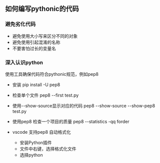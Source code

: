 ##  如何编写pythonic的代码

### 避免劣化代码
* 避免使用大小写来区分不同的对象
* 避免使用引起混淆的名称
* 不要害怕过长的变量名

### 深入认识python
使用工具确保代码符合pythonic规范，例如pep8
* 安装
pip install  -U pep8
* 检查单个文件
pep8 --first test.py
* 使用--show-source显示对应的代码
pep8 --show-source --show-pep8 test.py
* 使用pep8 检查一个项目的质量
pep8 --statistics -qq forder

* vscode 支持pep8 自动格式化
    - 安装Python插件
    - 文件中右键，选择格式化文件
    - 选择python
